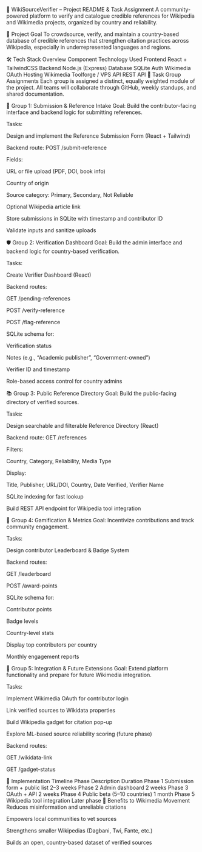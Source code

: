 📘 WikiSourceVerifier – Project README & Task Assignment
A community-powered platform to verify and catalogue credible references for Wikipedia and Wikimedia projects, organized by country and reliability.

🎯 Project Goal
To crowdsource, verify, and maintain a country-based database of credible references that strengthen citation practices across Wikipedia, especially in underrepresented languages and regions.

🛠️ Tech Stack Overview
Component	Technology Used
Frontend	React + TailwindCSS
Backend	Node.js (Express)
Database	SQLite
Auth	Wikimedia OAuth
Hosting	Wikimedia Toolforge / VPS
API	REST API
🧩 Task Group Assignments
Each group is assigned a distinct, equally weighted module of the project. All teams will collaborate through GitHub, weekly standups, and shared documentation.

🧱 Group 1: Submission & Reference Intake
Goal: Build the contributor-facing interface and backend logic for submitting references.

Tasks:

Design and implement the Reference Submission Form (React + Tailwind)

Backend route: POST /submit-reference

Fields:

URL or file upload (PDF, DOI, book info)

Country of origin

Source category: Primary, Secondary, Not Reliable

Optional Wikipedia article link

Store submissions in SQLite with timestamp and contributor ID

Validate inputs and sanitize uploads

🛡️ Group 2: Verification Dashboard
Goal: Build the admin interface and backend logic for country-based verification.

Tasks:

Create Verifier Dashboard (React)

Backend routes:

GET /pending-references

POST /verify-reference

POST /flag-reference

SQLite schema for:

Verification status

Notes (e.g., “Academic publisher”, “Government-owned”)

Verifier ID and timestamp

Role-based access control for country admins

📚 Group 3: Public Reference Directory
Goal: Build the public-facing directory of verified sources.

Tasks:

Design searchable and filterable Reference Directory (React)

Backend route: GET /references

Filters:

Country, Category, Reliability, Media Type

Display:

Title, Publisher, URL/DOI, Country, Date Verified, Verifier Name

SQLite indexing for fast lookup

Build REST API endpoint for Wikipedia tool integration

🏅 Group 4: Gamification & Metrics
Goal: Incentivize contributions and track community engagement.

Tasks:

Design contributor Leaderboard & Badge System

Backend routes:

GET /leaderboard

POST /award-points

SQLite schema for:

Contributor points

Badge levels

Country-level stats

Display top contributors per country

Monthly engagement reports

🔗 Group 5: Integration & Future Extensions
Goal: Extend platform functionality and prepare for future Wikimedia integration.

Tasks:

Implement Wikimedia OAuth for contributor login

Link verified sources to Wikidata properties

Build Wikipedia gadget for citation pop-up

Explore ML-based source reliability scoring (future phase)

Backend routes:

GET /wikidata-link

GET /gadget-status

🧭 Implementation Timeline
Phase	Description	Duration
Phase 1	Submission form + public list	2–3 weeks
Phase 2	Admin dashboard	2 weeks
Phase 3	OAuth + API	2 weeks
Phase 4	Public beta (5–10 countries)	1 month
Phase 5	Wikipedia tool integration	Later phase
🌟 Benefits to Wikimedia Movement
Reduces misinformation and unreliable citations

Empowers local communities to vet sources

Strengthens smaller Wikipedias (Dagbani, Twi, Fante, etc.)

Builds an open, country-based dataset of verified sources